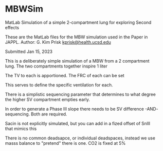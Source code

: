 # MBWSim
MatLab Simulation of a simple 2-compartment lung for exploring Second effects

These are the MatLab files for the MBW simulation used in the Paper in JAPPL.
Author: G. Kim Prisk
kprisk@health.ucsd.edu

Submitted Jan 15, 2023

This is a deliberately simple simulation of a MBW from a 2 compartment lung.  The two compartments together inspire 1 liter

The TV to each is apportioned.
The FRC of each can be set

This serves to define the specific ventilation for each.

There is a simplistic sequencing parameter that determines to what degree the higher SV compartment empties early.

In order to generate a Phase III slope there needs to be SV difference -AND- sequencing.  Both are required.

Sacin is not explicitly simulated, but you can add in a fized offset of SnIII that mimics this

There is no common deadsapce, or individual deadspaces, instead we use masss balance to "pretend" there is one.
CO2 is fixed at 5%
